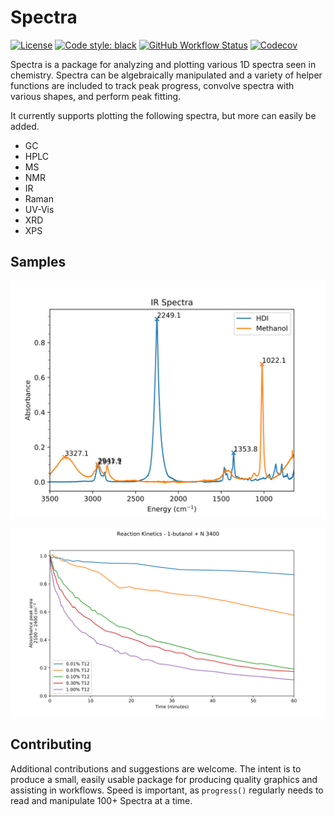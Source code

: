 Spectra
=======

[![License](https://img.shields.io/github/license/jevandezande/spectra)](https://github.com/jevandezande/spectra/blob/master/LICENSE)
[![Code style: black](https://img.shields.io/badge/code%20style-black-000000.svg)](https://github.com/psf/black)
[![GitHub Workflow Status](https://img.shields.io/github/actions/workflow/status/jevandezande/spectra/test.yml?branch=master)](https://github.com/jevandezande/spectra/actions/)
[![Codecov](https://img.shields.io/codecov/c/github/jevandezande/{{cookiecutter.repo_name}})](https://codecov.io/gh/jevandezande/spectra)


Spectra is a package for analyzing and plotting various 1D spectra seen in
chemistry. Spectra can be algebraically manipulated and a variety of helper
functions are included to track peak progress, convolve spectra with various
shapes, and perform peak fitting.

It currently supports plotting the following spectra, but more can easily be added.

- GC
- HPLC
- MS
- NMR
- IR
- Raman
- UV-Vis
- XRD
- XPS


Samples
-------
![IR Plot](samples/IR/plots/ir_zsh.svg)

![Reaction Kinetics Plot](samples/reaction_kinetics/plots/reaction_kinetics.svg)

Contributing
------------
Additional contributions and suggestions are welcome. The intent is to produce
a small, easily usable package for producing quality graphics and assisting in
workflows. Speed is important, as `progress()` regularly needs to read and
manipulate 100+ Spectra at a time.
